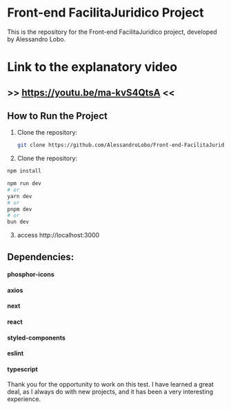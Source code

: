 # Front-end FacilitaJuridico Project

This is the repository for the Front-end FacilitaJuridico project, developed by Alessandro Lobo.

# Link to the explanatory video
## >> https://youtu.be/ma-kvS4QtsA <<

## How to Run the Project

1. Clone the repository:
   ```bash
   git clone https://github.com/AlessandroLobo/Front-end-FacilitaJuridico.git
   ```

2. Clone the repository:

```bash
npm install

npm run dev
# or
yarn dev
# or
pnpm dev
# or
bun dev
```
3. access
http://localhost:3000


## Dependencies:
#### phosphor-icons
#### axios
#### next
#### react
#### styled-components
#### eslint
#### typescript


Thank you for the opportunity to work on this test. I have learned a great deal, as I always do with new projects, and it has been a very interesting experience.